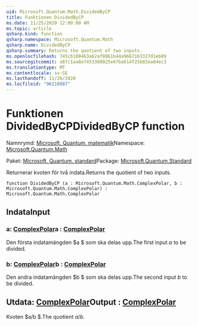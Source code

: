 ```yaml
---
uid: Microsoft.Quantum.Math.DividedByCP
title: Funktionen DividedByCP
ms.date: 11/25/2020 12:00:00 AM
ms.topic: article
qsharp.kind: function
qsharp.namespace: Microsoft.Quantum.Math
qsharp.name: DividedByCP
qsharp.summary: Returns the quotient of two inputs.
ms.openlocfilehash: 745cb108463a62af8861b44a9667163327d1eb89
ms.sourcegitcommit: a87c1aa8e7453360025e47ba614f25b02ea84ec3
ms.translationtype: MT
ms.contentlocale: sv-SE
ms.lasthandoff: 11/26/2020
ms.locfileid: "96210887"
---
```

# <a name="dividedbycp-function"></a><span data-ttu-id="83ace-102">Funktionen DividedByCP</span><span class="sxs-lookup"><span data-stu-id="83ace-102">DividedByCP function</span></span>

<span data-ttu-id="83ace-103">Namnrymd: [Microsoft. Quantum. matematik](xref:Microsoft.Quantum.Math)</span><span class="sxs-lookup"><span data-stu-id="83ace-103">Namespace: [Microsoft.Quantum.Math](xref:Microsoft.Quantum.Math)</span></span>

<span data-ttu-id="83ace-104">Paket: [Microsoft. Quantum. standard](https://nuget.org/packages/Microsoft.Quantum.Standard)</span><span class="sxs-lookup"><span data-stu-id="83ace-104">Package: [Microsoft.Quantum.Standard](https://nuget.org/packages/Microsoft.Quantum.Standard)</span></span>


<span data-ttu-id="83ace-105">Returnerar kvoten för två indata.</span><span class="sxs-lookup"><span data-stu-id="83ace-105">Returns the quotient of two inputs.</span></span>

```qsharp
function DividedByCP (a : Microsoft.Quantum.Math.ComplexPolar, b : Microsoft.Quantum.Math.ComplexPolar) : Microsoft.Quantum.Math.ComplexPolar
```


## <a name="input"></a><span data-ttu-id="83ace-106">Indata</span><span class="sxs-lookup"><span data-stu-id="83ace-106">Input</span></span>

### <a name="a--complexpolar"></a><span data-ttu-id="83ace-107">a: [ComplexPolar](xref:Microsoft.Quantum.Math.ComplexPolar)</span><span class="sxs-lookup"><span data-stu-id="83ace-107">a : [ComplexPolar](xref:Microsoft.Quantum.Math.ComplexPolar)</span></span>

<span data-ttu-id="83ace-108">Den första indatamängden $a $ som ska delas upp.</span><span class="sxs-lookup"><span data-stu-id="83ace-108">The first input $a$ to be divided.</span></span>


### <a name="b--complexpolar"></a><span data-ttu-id="83ace-109">b: [ComplexPolar](xref:Microsoft.Quantum.Math.ComplexPolar)</span><span class="sxs-lookup"><span data-stu-id="83ace-109">b : [ComplexPolar](xref:Microsoft.Quantum.Math.ComplexPolar)</span></span>

<span data-ttu-id="83ace-110">Den andra indatamängden $b $ som ska delas upp.</span><span class="sxs-lookup"><span data-stu-id="83ace-110">The second input $b$ to be divided.</span></span>



## <a name="output--complexpolar"></a><span data-ttu-id="83ace-111">Utdata: [ComplexPolar](xref:Microsoft.Quantum.Math.ComplexPolar)</span><span class="sxs-lookup"><span data-stu-id="83ace-111">Output : [ComplexPolar](xref:Microsoft.Quantum.Math.ComplexPolar)</span></span>

<span data-ttu-id="83ace-112">Kvoten $a/b $.</span><span class="sxs-lookup"><span data-stu-id="83ace-112">The quotient $a / b$.</span></span>